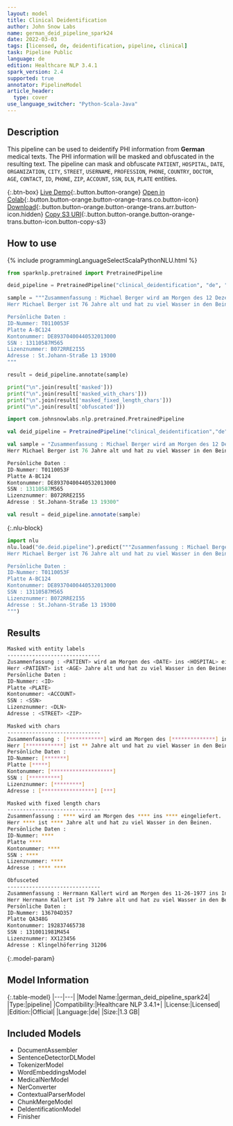 ```yaml
---
layout: model
title: Clinical Deidentification
author: John Snow Labs
name: german_deid_pipeline_spark24
date: 2022-03-03
tags: [licensed, de, deidentification, pipeline, clinical]
task: Pipeline Public
language: de
edition: Healthcare NLP 3.4.1
spark_version: 2.4
supported: true
annotator: PipelineModel
article_header:
  type: cover
use_language_switcher: "Python-Scala-Java"
---
```


## Description

This pipeline can be used to deidentify PHI information from **German** medical texts. The PHI information will be masked and obfuscated in the resulting text. The pipeline can mask and obfuscate `PATIENT`, `HOSPITAL`, `DATE`, `ORGANIZATION`, `CITY`, `STREET`, `USERNAME`, `PROFESSION`, `PHONE`, `COUNTRY`, `DOCTOR`, `AGE`, `CONTACT`, `ID`, `PHONE`, `ZIP`, `ACCOUNT`, `SSN`, `DLN`, `PLATE` entities.

{:.btn-box}
[Live Demo](https://demo.johnsnowlabs.com/healthcare/DEID_PHI_TEXT_DE/){:.button.button-orange}
[Open in Colab](https://colab.research.google.com/github/JohnSnowLabs/spark-nlp-workshop/blob/master/tutorials/streamlit_notebooks/healthcare/NER_DEMOGRAPHICS.ipynb){:.button.button-orange.button-orange-trans.co.button-icon}
[Download](https://s3.amazonaws.com/auxdata.johnsnowlabs.com/clinical/models/german_deid_pipeline_spark24_de_3.4.1_2.4_1646330797926.zip){:.button.button-orange.button-orange-trans.arr.button-icon.hidden}
[Copy S3 URI](s3://auxdata.johnsnowlabs.com/clinical/models/german_deid_pipeline_spark24_de_3.4.1_2.4_1646330797926.zip){:.button.button-orange.button-orange-trans.button-icon.button-copy-s3}

## How to use



<div class="tabs-box" markdown="1">
{% include programmingLanguageSelectScalaPythonNLU.html %}

```python
from sparknlp.pretrained import PretrainedPipeline

deid_pipeline = PretrainedPipeline("clinical_deidentification", "de", "clinical/models")

sample = """Zusammenfassung : Michael Berger wird am Morgen des 12 Dezember 2018 ins St.Elisabeth Krankenhaus eingeliefert. 
Herr Michael Berger ist 76 Jahre alt und hat zu viel Wasser in den Beinen.

Persönliche Daten :
ID-Nummer: T0110053F
Platte A-BC124
Kontonummer: DE89370400440532013000
SSN : 13110587M565
Lizenznummer: B072RRE2I55
Adresse : St.Johann-Straße 13 19300
"""

result = deid_pipeline.annotate(sample)

print("\n".join(result['masked']))
print("\n".join(result['masked_with_chars']))
print("\n".join(result['masked_fixed_length_chars']))
print("\n".join(result['obfuscated']))
```
```scala
import com.johnsnowlabs.nlp.pretrained.PretrainedPipeline

val deid_pipeline = PretrainedPipeline("clinical_deidentification","de","clinical/models")

val sample = "Zusammenfassung : Michael Berger wird am Morgen des 12 Dezember 2018 ins St.Elisabeth Krankenhaus eingeliefert. 
Herr Michael Berger ist 76 Jahre alt und hat zu viel Wasser in den Beinen.

Persönliche Daten :
ID-Nummer: T0110053F
Platte A-BC124
Kontonummer: DE89370400440532013000
SSN : 13110587M565
Lizenznummer: B072RRE2I55
Adresse : St.Johann-Straße 13 19300"

val result = deid_pipeline.annotate(sample)
```


{:.nlu-block}
```python
import nlu
nlu.load("de.deid.pipeline").predict("""Zusammenfassung : Michael Berger wird am Morgen des 12 Dezember 2018 ins St.Elisabeth Krankenhaus eingeliefert. 
Herr Michael Berger ist 76 Jahre alt und hat zu viel Wasser in den Beinen.

Persönliche Daten :
ID-Nummer: T0110053F
Platte A-BC124
Kontonummer: DE89370400440532013000
SSN : 13110587M565
Lizenznummer: B072RRE2I55
Adresse : St.Johann-Straße 13 19300
""")
```

</div>

## Results

```bash
Masked with entity labels
------------------------------
Zusammenfassung : <PATIENT> wird am Morgen des <DATE> ins <HOSPITAL> eingeliefert.
Herr <PATIENT> ist <AGE> Jahre alt und hat zu viel Wasser in den Beinen.
Persönliche Daten :
ID-Nummer: <ID>
Platte <PLATE>
Kontonummer: <ACCOUNT>
SSN : <SSN>
Lizenznummer: <DLN>
Adresse : <STREET> <ZIP>

Masked with chars
------------------------------
Zusammenfassung : [************] wird am Morgen des [**************] ins [**********************] eingeliefert.
Herr [************] ist ** Jahre alt und hat zu viel Wasser in den Beinen.
Persönliche Daten :
ID-Nummer: [*******]
Platte [*****]
Kontonummer: [********************]
SSN : [**********]
Lizenznummer: [*********]
Adresse : [*****************] [***]

Masked with fixed length chars
------------------------------
Zusammenfassung : **** wird am Morgen des **** ins **** eingeliefert.
Herr **** ist **** Jahre alt und hat zu viel Wasser in den Beinen.
Persönliche Daten :
ID-Nummer: ****
Platte ****
Kontonummer: ****
SSN : ****
Lizenznummer: ****
Adresse : **** ****

Obfusceted
------------------------------
Zusammenfassung : Herrmann Kallert wird am Morgen des 11-26-1977 ins International Neuroscience eingeliefert.
Herr Herrmann Kallert ist 79 Jahre alt und hat zu viel Wasser in den Beinen.
Persönliche Daten :
ID-Nummer: 136704D357
Platte QA348G
Kontonummer: 192837465738
SSN : 1310011981M454
Lizenznummer: XX123456
Adresse : Klingelhöferring 31206
```

{:.model-param}
## Model Information

{:.table-model}
|---|---|
|Model Name:|german_deid_pipeline_spark24|
|Type:|pipeline|
|Compatibility:|Healthcare NLP 3.4.1+|
|License:|Licensed|
|Edition:|Official|
|Language:|de|
|Size:|1.3 GB|

## Included Models

- DocumentAssembler
- SentenceDetectorDLModel
- TokenizerModel
- WordEmbeddingsModel
- MedicalNerModel
- NerConverter
- ContextualParserModel
- ChunkMergeModel
- DeIdentificationModel
- Finisher
<!--stackedit_data:
eyJoaXN0b3J5IjpbNzgzNzYxNzc5LC04NDc4MTk4NjIsLTEzMT
MxOTQ5NDhdfQ==
-->